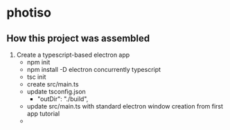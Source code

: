 # photiso

## How this project was assembled

1. Create a typescript-based electron app
    - npm init
    - npm install -D electron concurrently typescript
    - tsc init
    - create src/main.ts
    - update tsconfig.json 
        - "outDir": "./build",   
    - update src/main.ts with standard electron window creation from first app tutorial
    - 